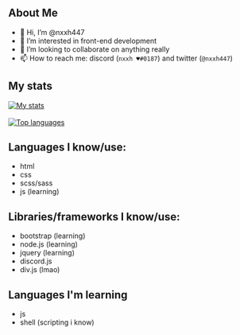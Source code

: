 ## About Me

- 👋 Hi, I’m @nxxh447
- 👀 I’m interested in front-end development
- 💞️ I’m looking to collaborate on anything really
- 📫 How to reach me: discord (`nxxh ♥#0187`) and twitter (`@nxxh447`)

## My stats
[![My stats](https://github-readme-stats.vercel.app/api?username=nxxh447)](https://github.com/nxxh447/github-readme-stats)
<br></br>
[![Top languages](https://github-readme-stats.vercel.app/api/top-langs/?username=nxxh447&layout=compact)](https://github.com/nxxh447/github-readme-stats)

## Languages I know/use:

<ul>
  <li>html</li>
  <li>css</li>
  <li>scss/sass</li>
  <li>js (learning)</li>
</ul>

## Libraries/frameworks I know/use:

<ul>
  <li>bootstrap (learning)</li>
  <li>node.js (learning)</li>
  <li>jquery (learning)</li>
  <li>discord.js</li>
  <li>div.js (lmao)</li>
</ul>

## Languages I'm learning

<ul>
  <li>js</li>
  <li>shell (scripting i know)</li>
</ul>
